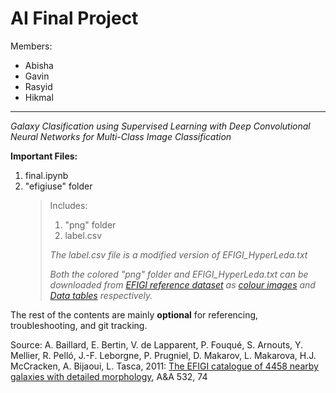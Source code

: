 # AI Final Project
Members:
- Abisha
- Gavin
- Rasyid
- Hikmal

---

*Galaxy Clasification using Supervised Learning with Deep Convolutional Neural Networks for Multi-Class Image Classification*

**Important Files:**
1. final.ipynb
2. "efigiuse" folder
    > Includes:
    > 1. "png" folder
    > 2. label.csv
    >
    > *The label.csv file is a modified version of EFIGI_HyperLeda.txt*
    >
    >*Both the colored "png" folder and EFIGI_HyperLeda.txt can be downloaded from [EFIGI reference dataset](https://www.astromatic.net/projects/efigi/) as [colour images](https://www.astromatic.net/download/efigi/efigi_png_gri-1.6.tgz) and [Data tables](https://www.astromatic.net/download/efigi/efigi_tables-1.6.2.tgz) respectively.*

The rest of the contents are mainly **optional** for referencing, troubleshooting, and git tracking.

Source:
A. Baillard, E. Bertin, V. de Lapparent, P. Fouqué, S. Arnouts, Y. Mellier, R. Pelló, J.-F. Leborgne, P. Prugniel, D. Makarov, L. Makarova, H.J. McCracken, A. Bijaoui, L. Tasca, 2011: [The EFIGI catalogue of 4458 nearby galaxies with detailed morphology](https://arxiv.org/abs/1103.5734), A&A 532, 74